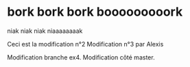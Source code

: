 # bork bork bork booooooooork

niak niak niak niaaaaaaaak

Ceci est la modification n°2
Modification n°3 par Alexis

Modification branche ex4.
Modification côté master.
